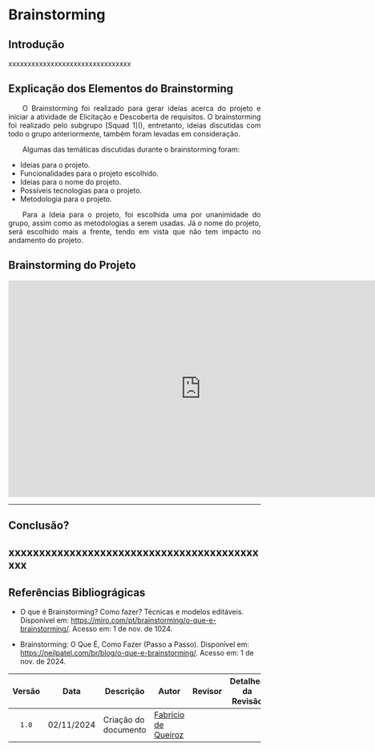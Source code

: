 # Brainstorming
## Introdução
xxxxxxxxxxxxxxxxxxxxxxxxxxxxxxxx

## Explicação dos Elementos do Brainstorming

<p align="justify">&emsp;&emsp;O Brainstorming foi realizado para gerar ideias acerca do projeto e iniciar a atividade de Elicitação e Descoberta de requisitos. O brainstorming foi realizado pelo subgrupo [Squad 1](<!-- Colocar link -->), entretanto, ideias discutidas com todo o grupo anteriormente, também foram levadas em consideração.</p>

&emsp;&emsp;Algumas das temáticas discutidas durante o brainstorming foram:
  - Ideias para o projeto.
  - Funcionalidades para o projeto escolhido.
  - Ideias para o nome do projeto.
  - Possíveis tecnologias para o projeto.
  - Metodologia para o projeto.

<p align="justify">&emsp;&emsp;Para a Ideia para o projeto, foi escolhida uma por unanimidade do grupo, assim como as metodologias a serem usadas. Já o nome do projeto, será escolhido mais a frente, tendo em vista que não tem impacto no andamento do projeto.</p>

## Brainstorming do Projeto

<iframe width="768" height="432" src="https://miro.com/app/live-embed/uXjVLK4ifVU=/?moveToViewport=-541,-309,3717,2807&embedId=349383055653" frameborder="0" scrolling="no" allow="fullscreen; clipboard-read; clipboard-write" allowfullscreen></iframe>

---
## Conclusão?

xxxxxxxxxxxxxxxxxxxxxxxxxxxxxxxxxxxxxxxxxxxx
---

## Referências Bibliográgicas 

- O que é Brainstorming? Como fazer? Técnicas e modelos editáveis. Disponível em: <https://miro.com/pt/brainstorming/o-que-e-brainstorming/>. Acesso em: 1 de nov. de 1024.

- Brainstorming: O Que É, Como Fazer (Passo a Passo). Disponível em: <https://neilpatel.com/br/blog/o-que-e-brainstorming/>. Acesso em: 1 de nov. de 2024.
‌

|Versão|Data|Descrição|Autor|Revisor| Detalhes da Revisão
|:----:|----|---------|-----|:-------:|-------|
|`1.0`| 02/11/2024 | Criação do documento |[Fabrício de Queiroz](https://github.com/FabricioDeQueiroz) | | | 
